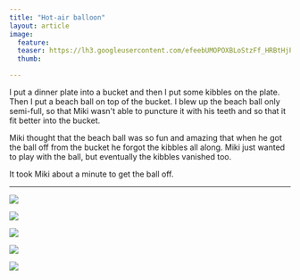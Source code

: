 ```yaml
---
title: "Hot-air balloon"
layout: article
image:
  feature:
  teaser: https://lh3.googleusercontent.com/efeebUMOPOXBLoStzFf_HRBtHjPeAUmg6crvU19llnE=w245
  thumb:

---
```


I put a dinner plate into a bucket and then I put some kibbles on the plate. Then I put a beach ball on top of the bucket. I blew up the beach ball only semi-full, so that Miki wasn't able to puncture it with his teeth and so that it fit better into the bucket.

Miki thought that the beach ball was so fun and amazing that when he got the ball off from the bucket he forgot the kibbles all along. Miki just wanted to play with the ball, but eventually the kibbles vanished too.

It took Miki about a minute to get the ball off.

---

[![](https://lh3.googleusercontent.com/i09SIhKwuIltBQbOaG4PX1z5cGn96gcMoaCHX_XdJtI=w800)](https://lh3.googleusercontent.com/i09SIhKwuIltBQbOaG4PX1z5cGn96gcMoaCHX_XdJtI=s0)

[![](https://lh3.googleusercontent.com/m2Dx1wS9oZC1qGgfOjemMV6N70jkMabm6pSZon2gvOc=w800)](https://lh3.googleusercontent.com/m2Dx1wS9oZC1qGgfOjemMV6N70jkMabm6pSZon2gvOc=s0)

[![](https://lh3.googleusercontent.com/cJIejvI_kx4ryjDaUgSdiBXBABxFLG_LRAD8tKZjPLw=w800)](https://lh3.googleusercontent.com/cJIejvI_kx4ryjDaUgSdiBXBABxFLG_LRAD8tKZjPLw=s0)

[![](https://lh3.googleusercontent.com/7SFpaJtD1pTWehC-veZQly2NhoGsTes-ke3UHCQXlOo=w800)](https://lh3.googleusercontent.com/7SFpaJtD1pTWehC-veZQly2NhoGsTes-ke3UHCQXlOo=s0)

[![](https://lh3.googleusercontent.com/roNxgdwTEYmQMdATrBq9LSQpO374Dj7x_DRsvBDKA5U=w800)](https://lh3.googleusercontent.com/roNxgdwTEYmQMdATrBq9LSQpO374Dj7x_DRsvBDKA5U=s0)
